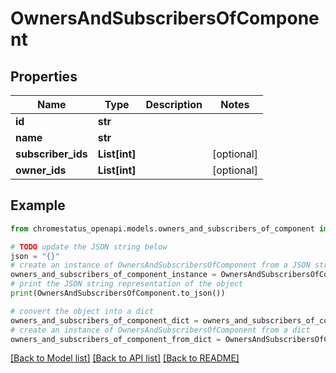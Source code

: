 # OwnersAndSubscribersOfComponent


## Properties

Name | Type | Description | Notes
------------ | ------------- | ------------- | -------------
**id** | **str** |  | 
**name** | **str** |  | 
**subscriber_ids** | **List[int]** |  | [optional] 
**owner_ids** | **List[int]** |  | [optional] 

## Example

```python
from chromestatus_openapi.models.owners_and_subscribers_of_component import OwnersAndSubscribersOfComponent

# TODO update the JSON string below
json = "{}"
# create an instance of OwnersAndSubscribersOfComponent from a JSON string
owners_and_subscribers_of_component_instance = OwnersAndSubscribersOfComponent.from_json(json)
# print the JSON string representation of the object
print(OwnersAndSubscribersOfComponent.to_json())

# convert the object into a dict
owners_and_subscribers_of_component_dict = owners_and_subscribers_of_component_instance.to_dict()
# create an instance of OwnersAndSubscribersOfComponent from a dict
owners_and_subscribers_of_component_from_dict = OwnersAndSubscribersOfComponent.from_dict(owners_and_subscribers_of_component_dict)
```
[[Back to Model list]](../README.md#documentation-for-models) [[Back to API list]](../README.md#documentation-for-api-endpoints) [[Back to README]](../README.md)


